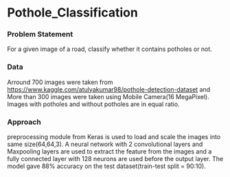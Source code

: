 # Pothole_Classification  

### Problem Statement  
For a given image of a road, classify whether it contains potholes or not. 

### Data
Arround 700 images were taken from https://www.kaggle.com/atulyakumar98/pothole-detection-dataset and More than 300 images were taken using Mobile Camera(16 MegaPixel). Images with potholes and without potholes are in equal ratio. 

### Approach
preprocessing module from Keras is used to load and scale the images into same size(64,64,3). A neural network with 2 convolutional layers and Maxpooling layers are used to extract the feature from the images and a fully connected layer with 128 neurons are used before the output layer. 
The model gave 88% accuracy on the test dataset(train-test split = 90:10).
